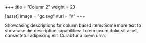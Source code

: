 +++
title = "Column 2"
weight = 20

[asset]
  image = "go.svg"
  #url = "#"
+++

Showcasing descriptions for column based items
Some more text to showcase the description capabilities:
Lorem ipsum dolor sit amet, consectetur adipiscing elit.
Curabitur a lorem urna.
